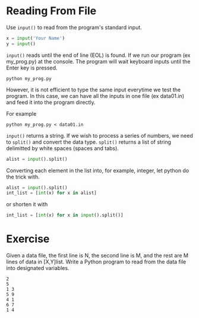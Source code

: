 # Reading From File

Use `input()` to read from the program's standard input.

```python
x = input('Your Name')
y = input()
```

`input()` reads until the end of line (EOL) is found. If we run our program (ex my_prog.py) at the console. The program will wait keyboard inputs until the Enter key is pressed.
```
python my_prog.py
```
However, it is not efficient to type the same input everytime we test the program. In this case, we can have all the inputs in one file (ex data01.in) and feed it into the program directly.

For example
```
python my_prog.py < data01.in
```
`input()` returns a string. If we wish to process a series of numbers, we need to `split()` and convert the data type.
`split()` returns a list of string delimitted by white spaces (spaces and tabs).
```python
alist = input().split()
```
Converting each element in the list into, for example, integer, let python do the trick with.
```python
alist = input().split()
int_list = [int(x) for x in alist]
```
or shorten it with
```python
int_list = [int(x) for x in input().split()]
```

# Exercise
Given a data file, the first line is N, the second line is M, and the rest are M lines of data in [X,Y]list. Write a Python program to read from the data file into designated variables.
```
2
5
1 3
5 9
4 1
6 7
1 4
```
